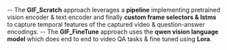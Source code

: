 -- The **GIF_Scratch** approach leverages a **pipeline** implementing pretrained vision encoder & text encoder and finally **custom frame selectors & lstms** to capture temporal features of the captured video & question-answer encodings.
-- The **GIF_FineTune** approach uses the **qwen vision language model** which does end to end to video QA tasks & fine tuned using **Lora**.
